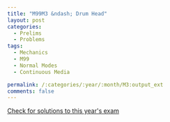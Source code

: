 ```yaml
---
title: "M99M3 &ndash; Drum Head"
layout: post
categories:
  - Prelims
  - Problems
tags:
  - Mechanics
  - M99
  - Normal Modes
  - Continuous Media

permalink: /:categories/:year/:month/M3:output_ext
comments: false
---
```

<object data="1999M3M.pdf" type="application/pdf" width="100%" height="500"></object>
<div class="message"><a href='https://princetonprelim.com/prelim/3/'>Check for solutions to this year's exam</a></div>